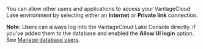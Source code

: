 You can allow other users and applications to access your VantageCloud Lake environment by selecting either an **Internet** or **Private link** connection.

**Note:** Users can always log into the VantageCloud Lake Console directly, if you've added them to the database and enabled the **Allow UI login** option. See [Manage database users](wxe1659392685092.md).

